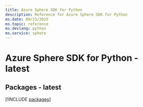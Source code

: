 ```yaml
---
title: Azure Sphere SDK for Python
description: Reference for Azure Sphere SDK for Python
ms.date: 09/23/2025
ms.topic: reference
ms.devlang: python
ms.service: sphere
---
```

# Azure Sphere SDK for Python - latest
## Packages - latest
[!INCLUDE [packages](sphere-index.md)]